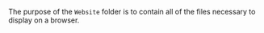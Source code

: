 The purpose of the `Website` folder is to contain all of the files necessary to display on a browser.